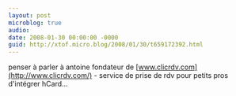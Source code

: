 ```yaml
---
layout: post
microblog: true
audio: 
date: 2008-01-30 00:00:00 -0000
guid: http://xtof.micro.blog/2008/01/30/t659172392.html
---
```

penser à parler à antoine fondateur de [www.clicrdv.com](http://www.clicrdv.com/) - service de prise de rdv pour petits pros d'intégrer hCard...
